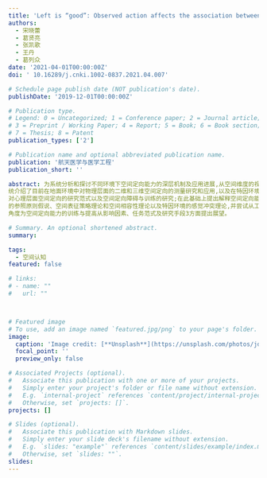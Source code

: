 ```yaml
---
title: 'Left is “good”: Observed action affects the association between horizontal space and affective valence'
authors:
  - 宋晓蕾
  - 葛贤亮
  - 张凯歌
  - 王丹
  - 葛列众
date: '2021-04-01T00:00:00Z'
doi: ' 10.16289/j.cnki.1002-0837.2021.04.007'

# Schedule page publish date (NOT publication's date).
publishDate: '2019-12-01T00:00:00Z'

# Publication type.
# Legend: 0 = Uncategorized; 1 = Conference paper; 2 = Journal article;
# 3 = Preprint / Working Paper; 4 = Report; 5 = Book; 6 = Book section;
# 7 = Thesis; 8 = Patent
publication_types: ['2']

# Publication name and optional abbreviated publication name.
publication: '航天医学与医学工程'
publication_short: ''

abstract: 为系统分析和探讨不同环境下空间定向能力的深层机制及应用进展,从空间维度的视角出发,系
统介绍了目前在地面环境中对物理层面的二维和三维空间定向的测量研究和应用,以及在特因环境中
对心理层面空间定向的研究范式以及空间定向障碍与训练的研究;在此基础上提出解释空间定向能力
的参照原则假说、空间表征策略理论和空间相容性理论以及特因环境的感觉冲突理论,并尝试从工效学
角度为空间定向能力的训练与提高从影响因素、任务范式及研究手段3方面提出展望。

# Summary. An optional shortened abstract.
summary: 

tags:
  - 空间认知
featured: false

# links:
# - name: ""
#   url: ""



# Featured image
# To use, add an image named `featured.jpg/png` to your page's folder.
image:
  caption: 'Image credit: [**Unsplash**](https://unsplash.com/photos/jdD8gXaTZsc)'
  focal_point: ''
  preview_only: false

# Associated Projects (optional).
#   Associate this publication with one or more of your projects.
#   Simply enter your project's folder or file name without extension.
#   E.g. `internal-project` references `content/project/internal-project/index.md`.
#   Otherwise, set `projects: []`.
projects: []

# Slides (optional).
#   Associate this publication with Markdown slides.
#   Simply enter your slide deck's filename without extension.
#   E.g. `slides: "example"` references `content/slides/example/index.md`.
#   Otherwise, set `slides: ""`.
slides:
---
```


